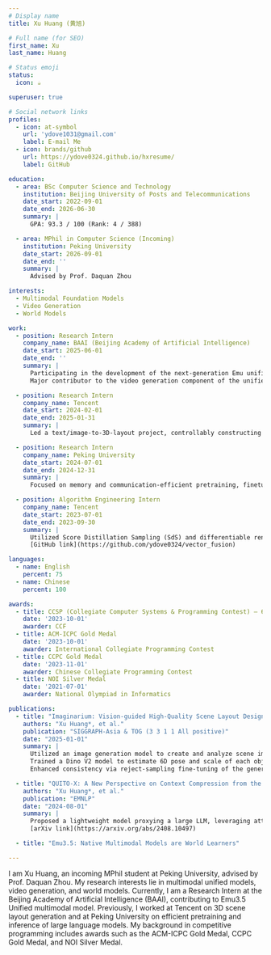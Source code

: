 ```yaml
---
# Display name
title: Xu Huang (黄旭)

# Full name (for SEO)
first_name: Xu
last_name: Huang

# Status emoji
status:
  icon: ☕️

superuser: true

# Social network links
profiles:
  - icon: at-symbol
    url: 'ydove1031@gmail.com'
    label: E-mail Me
  - icon: brands/github
    url: https://ydove0324.github.io/hxresume/
    label: GitHub

education:
  - area: BSc Computer Science and Technology
    institution: Beijing University of Posts and Telecommunications
    date_start: 2022-09-01
    date_end: 2026-06-30
    summary: |
      GPA: 93.3 / 100 (Rank: 4 / 388)

  - area: MPhil in Computer Science (Incoming)
    institution: Peking University
    date_start: 2026-09-01
    date_end: ''
    summary: |
      Advised by Prof. Daquan Zhou

interests:
  - Multimodal Foundation Models
  - Video Generation
  - World Models

work:
  - position: Research Intern
    company_name: BAAI (Beijing Academy of Artificial Intelligence)
    date_start: 2025-06-01
    date_end: ''
    summary: |
      Participating in the development of the next-generation Emu unified multimodal large model.  
      Major contributor to the video generation component of the unified model.

  - position: Research Intern
    company_name: Tencent
    date_start: 2024-02-01
    date_end: 2025-01-31
    summary: |
      Led a text/image-to-3D-layout project, controllably constructing 3D scenes from a predefined asset library.

  - position: Research Intern
    company_name: Peking University
    date_start: 2024-07-01
    date_end: 2024-12-31
    summary: |
      Focused on memory and communication-efficient pretraining, finetuning, and inference of large language models.

  - position: Algorithm Engineering Intern
    company_name: Tencent
    date_start: 2023-07-01
    date_end: 2023-09-30
    summary: |
      Utilized Score Distillation Sampling (SdS) and differentiable rendering to train diffusion models for SVG vector generation.  
      [GitHub link](https://github.com/ydove0324/vector_fusion)

languages:
  - name: English
    percent: 75
  - name: Chinese
    percent: 100

awards:
  - title: CCSP (Collegiate Computer Systems & Programming Contest) – 6th Nationwide
    date: '2023-10-01'
    awarder: CCF
  - title: ACM-ICPC Gold Medal
    date: '2023-10-01'
    awarder: International Collegiate Programming Contest
  - title: CCPC Gold Medal
    date: '2023-11-01'
    awarder: Chinese Collegiate Programming Contest
  - title: NOI Silver Medal
    date: '2021-07-01'
    awarder: National Olympiad in Informatics

publications:
  - title: "Imaginarium: Vision-guided High-Quality Scene Layout Design"
    authors: "Xu Huang*, et al."
    publication: "SIGGRAPH-Asia & TOG (3 3 1 1 All positive)"
    date: "2025-01-01"
    summary: |
      Utilized an image generation model to create and analyze scene images, retrieving relevant assets from a predefined library.  
      Trained a Dino V2 model to estimate 6D pose and scale of each object.  
      Enhanced consistency via reject-sampling fine-tuning of the generation model.

  - title: "QUITO-X: A New Perspective on Context Compression from the Information Bottleneck Theory"
    authors: "Xu Huang*, et al."
    publication: "EMNLP"
    date: "2024-08-01"
    summary: |
      Proposed a lightweight model proxying a large LLM, leveraging attention-based token importance to compress redundant context and reduce inference cost.  
      [arXiv link](https://arxiv.org/abs/2408.10497)

  - title: "Emu3.5: Native Multimodal Models are World Learners"

---
```



I am Xu Huang, an incoming MPhil student at Peking University, advised by Prof. Daquan Zhou. My research interests lie in multimodal unified models, video generation, and world models.
Currently, I am a Research Intern at the Beijing Academy of Artificial Intelligence (BAAI), contributing to Emu3.5 Unified multimodal model. 
Previously, I worked at Tencent on 3D scene layout generation and at Peking University on efficient pretraining and inference of large language models.
My background in competitive programming includes awards such as the ACM-ICPC Gold Medal, CCPC Gold Medal, and NOI Silver Medal.

